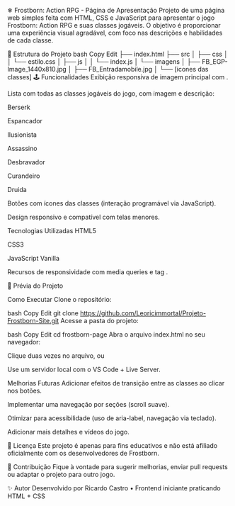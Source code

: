 ❄ Frostborn: Action RPG - Página de Apresentação
Projeto de uma página web simples feita com HTML, CSS e JavaScript para apresentar o jogo Frostborn: Action RPG e suas classes jogáveis. O objetivo é proporcionar uma experiência visual agradável, com foco nas descrições e habilidades de cada classe.

📁 Estrutura do Projeto
bash
Copy
Edit
├── index.html
├── src
│   ├── css
│   │   └── estilo.css
│   ├── js
│   │   └── index.js
│   └── imagens
│       ├── FB_EGP-Image_1440x810.jpg
│       ├── FB_Entradamobile.jpg
│       └── [icones das classes]
🕹️ Funcionalidades
Exibição responsiva de imagem principal com <picture>.

Lista com todas as classes jogáveis do jogo, com imagem e descrição:

Berserk

Espancador

Ilusionista

Assassino

Desbravador

Curandeiro

Druida

Botões com ícones das classes (interação programável via JavaScript).

Design responsivo e compatível com telas menores.

Tecnologias Utilizadas
HTML5

CSS3

JavaScript Vanilla

Recursos de responsividade com media queries e tag <picture>.

📸 Prévia do Projeto


Como Executar
Clone o repositório:

bash
Copy
Edit
git clone https://github.com/Leoricimmortal/Projeto-Frostborn-Site.git
Acesse a pasta do projeto:

bash
Copy
Edit
cd frostborn-page
Abra o arquivo index.html no seu navegador:

Clique duas vezes no arquivo, ou

Use um servidor local com o VS Code + Live Server.

 Melhorias Futuras
Adicionar efeitos de transição entre as classes ao clicar nos botões.

Implementar uma navegação por seções (scroll suave).

Otimizar para acessibilidade (uso de aria-label, navegação via teclado).

Adicionar mais detalhes e vídeos do jogo.

📄 Licença
Este projeto é apenas para fins educativos e não está afiliado oficialmente com os desenvolvedores de Frostborn.

🤝 Contribuição
Fique à vontade para sugerir melhorias, enviar pull requests ou adaptar o projeto para outro jogo.

✨ Autor
Desenvolvido por Ricardo Castro • Frontend iniciante praticando HTML + CSS
